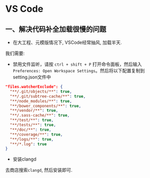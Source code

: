 # VS Code
## 一、解决代码补全加载很慢的问题

- 在大工程、元模版情况下, VSCode经常抽风, 加载半天.

我们需要:

- 禁用文件监听，请按 `ctrl + shift + P` 打开命令面板，然后输入 `Preferences: Open Workspace Settings`。然后将以下配置复制到setting.json文件中

```json
"files.watcherExclude": {
  "**/.git/objects/**": true,
  "**/.git/subtree-cache/**": true,
  "**/node_modules/**": true,
  "**/bower_components/**": true,
  "**/vendor/**": true,
  "**/.sass-cache/**": true,
  "**/test/**": true,
  "**/tests/**": true,
  "**/doc/**": true,
  "**/coverage/**": true,
  "**/logs/**": true,
  "**/*.log": true
}
```

- 安装clangd

去商店搜索`clangd`, 然后安装即可.